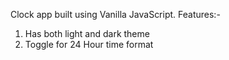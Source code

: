 Clock app built using Vanilla JavaScript.
Features:-
1) Has both light and dark theme
2) Toggle for 24 Hour time format

